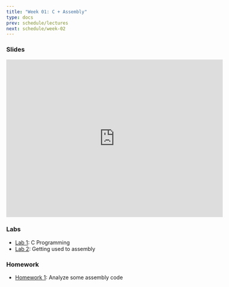 ```yaml
---
title: "Week 01: C + Assembly"
type: docs
prev: schedule/lectures
next: schedule/week-02
---
```


### Slides

<iframe src="https://slides.com/chasekanipe/x86-assembly/embed" width="576" height="420" title="Week 1" scrolling="no" frameborder="0" webkitallowfullscreen mozallowfullscreen allowfullscreen></iframe>

### Labs

- [Lab 1](lab-1): C Programming
- [Lab 2](lab-2): Getting used to assembly

### Homework

- [Homework 1](hw): Analyze some assembly code
